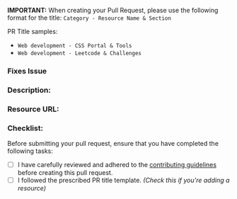 **IMPORTANT:** When creating your Pull Request, please use the following format for the title: `Category - Resource Name & Section`  <!--Change the PR Title not this -->

PR Title samples:

- `Web development - CSS Portal & Tools`
- `Web development - Leetcode & Challenges`

<!-- Please note that this PR title format is designed exclusively for adding a resource. If your PR is not about adding a resource, PLEASE DISREGARD THIS TEMPLATE. -->


### Fixes Issue
<!-- KEYWORD #ISSUE-NUMBER. For example: Closes #10 -->


### Description: 
<!-- Provide a brief description of the pull request -->


### Resource URL: 
<!-- Insert the URL of the resource you're proposing -->


### Checklist:
Before submitting your pull request, ensure that you have completed the following tasks: 

- [ ] I have carefully reviewed and adhered to the [contributing guidelines](https://github.com/jfmartinz/ResourceHub/blob/main/CONTRIBUTING.md) before creating this pull request.
- [ ] I followed the prescribed PR title template. _(Check this if you're adding a resource)_

<!-- fill the bracket with x. Something like this [x] -->
